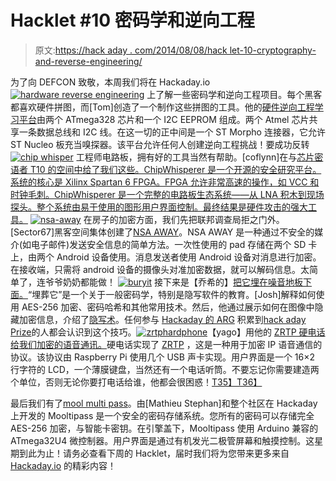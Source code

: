 # Hacklet #10 密码学和逆向工程

> 原文:[https://hack aday . com/2014/08/08/hack let-10-cryptography-and-reverse-engineering/](https://hackaday.com/2014/08/08/hacklet-10-cryptography-and-reverse-engineering/)

为了向 DEFCON 致敬，本周我们将在 Hackaday.io [![hardware reverse engineering](../Images/7721a94d7a173a3b77c75866d8ef6ffc.png)](http://hackaday.io/project/1543-Hardware-Reverse-Engineering-Learning-Platform) 上了解一些密码学和逆向工程项目。每个黑客都喜欢硬件拼图，而[Tom]创造了一个制作这些拼图的工具。他的[硬件逆向工程学习平台](http://hackaday.io/project/1543-Hardware-Reverse-Engineering-Learning-Platform)由两个 ATmega328 芯片和一个 I2C EEPROM 组成。两个 Atmel 芯片共享一条数据总线和 I2C 线。在这一切的正中间是一个 ST Morpho 连接器，它允许 ST Nucleo 板充当嗅探器。该平台允许任何人创建逆向工程挑战！要成功反转 [![chip whisper](../Images/1d8a3ceed464835a6b4cb0df2327329f.png)](https://hackaday.io/project/956) 工程师电路板，拥有好的工具当然有帮助。[coflynn]在与[芯片密语者 T10 的空间中给了我们这些。ChipWhisperer 是一个开源的安全研究平台。系统的核心是 Xilinx Spartan 6 FPGA。FPGA 允许非常高速的操作，如 VCC 和时钟毛刺。ChipWhisperer 是一个完整的电路板生态系统——从 LNA 积木到现场探头。整个系统由易于使用的图形用户界面控制。最终结果是硬件攻击的强大工具。](http://hackaday.io/project/956) [![nsa-away](../Images/3c7f217834aaf521ddbdc729494bb2b8.png)](http://hackaday.io/project/1569-NSA-Away) 在房子的加密方面，我们先把联邦调查局拒之门外。[Sector67]黑客空间集体创建了[NSA AWAY](http://hackaday.io/project/1569-NSA-Away)。NSA AWAY 是一种通过不安全的媒介(如电子邮件)发送安全信息的简单方法。一次性使用的 pad 存储在两个 SD 卡上，由两个 Android 设备使用。消息发送者使用 Android 设备对消息进行加密。在接收端，只需将 android 设备的摄像头对准加密数据，就可以解码信息。太简单了，连爷爷奶奶都能做！ [![buryit](../Images/e867bd1e895d3a7b36e56d9be3f6e386.png)](http://hackaday.io/project/2006-Bury-it-under-the-noise-floor) 接下来是【乔希的】[把它埋在噪音地板下面。](http://hackaday.io/project/2006-Bury-it-under-the-noise-floor)“埋葬它”是一个关于一般密码学，特别是隐写软件的教育。[Josh]解释如何使用 AES-256 加密、密码哈希和其他常用技术。然后，他通过展示如何在图像中隐藏加密信息，介绍了[隐写术](http://en.wikipedia.org/wiki/Steganography)。任何参与 [Hackaday 的 ARG](http://hackaday.io/hacker/3935-major-tom) 积累到[hack aday Prize](http://hackaday.io/prize)的人都会认识到这个技巧。[![zrtphardphone](../Images/50ab1cde7d1d09c4516d95e1016bce7f.png)](http://hackaday.io/project/1400-ZRTP-Hardphone)【yago】用他的 [ZRTP 硬电话给我们加密的语音通讯。](http://hackaday.io/project/1400-ZRTP-Hardphone)硬电话实现了 [ZRTP](https://en.wikipedia.org/wiki/ZRTP) ，这是一种用于加密 IP 语音通信的协议。该协议由 Raspberry Pi 使用几个 USB 声卡实现。用户界面是一个 16×2 行字符的 LCD，一个薄膜键盘，当然还有一个电话听筒。不要忘记你需要建造两个单位，否则无论你要打电话给谁，他都会很困惑！[T35】T36】](http://hackaday.io/project/86-Mooltipass)

最后我们有了[mool multi pass](http://hackaday.io/project/86-Mooltipass)。由[Mathieu Stephan]和整个社区在 Hackaday 上开发的 Mooltipass 是一个安全的密码存储系统。您所有的密码可以存储完全 AES-256 加密，与智能卡密钥。在引擎盖下，Mooltipass 使用 Arduino 兼容的 ATmega32U4 微控制器。用户界面是通过有机发光二极管屏幕和触摸控制。这星期到此为止！请务必查看下周的 Hacklet，届时我们将为您带来更多来自 [Hackaday.io](Hackaday.io) 的精彩内容！